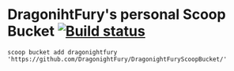 # DragonihtFury's personal Scoop Bucket [![Build status](https://ci.appveyor.com/api/projects/status/opdtuo54tjqrx5yf/branch/master?svg=true)](https://ci.appveyor.com/project/DragonightFury/dragonightfuryscoopbucket/branch/master)

`scoop bucket add dragonightfury 'https://github.com/DragonightFury/DragonightFuryScoopBucket/'`
